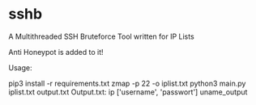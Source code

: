 # sshb
A Multithreaded SSH Bruteforce Tool written for IP Lists

Anti Honeypot is added to it!

Usage:

pip3 install -r requirements.txt
zmap -p 22 -o iplist.txt
python3 main.py iplist.txt output.txt
Output.txt: 
ip ['username', 'passwort'] uname_output
